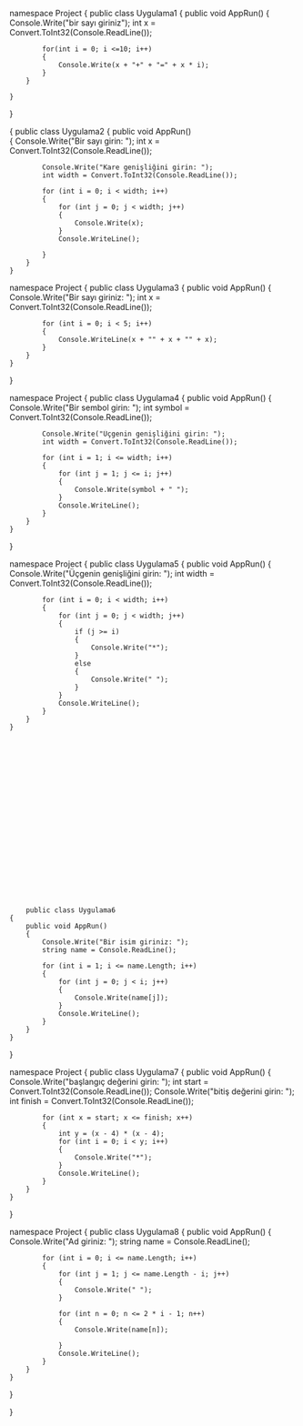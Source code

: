 namespace Project
{
    public class Uygulama1
    {
        public void AppRun()
        {
            Console.Write("bir sayı giriniz");
            int x = Convert.ToInt32(Console.ReadLine());

            for(int i = 0; i <=10; i++) 
            {
                Console.Write(x + "+" + "=" + x * i); 
            }
        }
        
    }
}




{
    public class Uygulama2
    {
        public void AppRun()                
        {
            Console.Write("Bir sayı girin: ");
            int x = Convert.ToInt32(Console.ReadLine());

            Console.Write("Kare genişliğini girin: ");
            int width = Convert.ToInt32(Console.ReadLine());

            for (int i = 0; i < width; i++)
            {
                for (int j = 0; j < width; j++)
                {
                    Console.Write(x);
                }
                Console.WriteLine();
                
            }
        }
    }







namespace Project
{
    public class Uygulama3
    {
        public void AppRun()
        {
            Console.Write("Bir sayı giriniz: ");
            int x = Convert.ToInt32(Console.ReadLine());

            for (int i = 0; i < 5; i++)
            {
                Console.WriteLine(x + "" + x + "" + x);
            }
        }
    }
}















namespace Project
{
    public class Uygulama4
    {
        public void AppRun()
        {
            Console.Write("Bir sembol girin: ");
            int symbol = Convert.ToInt32(Console.ReadLine());

            Console.Write("Üçgenin genişliğini girin: ");
            int width = Convert.ToInt32(Console.ReadLine());

            for (int i = 1; i <= width; i++)
            {
                for (int j = 1; j <= i; j++)
                {
                    Console.Write(symbol + " ");
                }
                Console.WriteLine();
            }
        }
    }
}






















namespace Project
{
    public class Uygulama5
    {
        public void AppRun()
        {
            Console.Write("Üçgenin genişliğini girin: ");
            int width = Convert.ToInt32(Console.ReadLine());

            for (int i = 0; i < width; i++)
            {
                for (int j = 0; j < width; j++)
                {
                    if (j >= i)
                    {
                        Console.Write("*");
                    }
                    else
                    {
                        Console.Write(" ");
                    }
                }
                Console.WriteLine();
            }
        }
    }






















        public class Uygulama6
    {
        public void AppRun()
        {
            Console.Write("Bir isim giriniz: ");
            string name = Console.ReadLine();

            for (int i = 1; i <= name.Length; i++)
            {
                for (int j = 0; j < i; j++)
                {
                    Console.Write(name[j]);
                }
                Console.WriteLine();
            }
        }
    }
}


















namespace Project
{
    public class Uygulama7
    {
        public void AppRun()
        {
            Console.Write("başlangıç değerini girin: ");
            int start = Convert.ToInt32(Console.ReadLine());
            Console.Write("bitiş değerini girin: ");
            int finish = Convert.ToInt32(Console.ReadLine());

            for (int x = start; x <= finish; x++)
            {
                int y = (x - 4) * (x - 4);
                for (int i = 0; i < y; i++)
                {
                    Console.Write("*");
                }
                Console.WriteLine();
            }
        }
    }
}













namespace Project
{
    public class Uygulama8
    {
        public void AppRun()
        {
            Console.Write("Ad giriniz: ");
            string name = Console.ReadLine();

            for (int i = 0; i <= name.Length; i++)
            {
                for (int j = 1; j <= name.Length - i; j++)
                {
                    Console.Write(" ");
                }

                for (int n = 0; n <= 2 * i - 1; n++)
                {
                    Console.Write(name[n]);

                }
                Console.WriteLine();
            }
        }
    }
}















    
}
